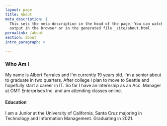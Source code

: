 ```yaml
---
layout: page
title: About
meta_description: |
  This sets the meta description in the head of the page. You can watch the 
  output in the browser or in the generated file _site/about.html.
permalink: /about
section: about
intro_paragraph: >

---
```


### Who Am I 

  My name is Albert Farrales and I'm currently 19 years old. 
  I'm a senior about to graduate in two quarters. After college 
  I plan to move to Seattle and hopefully start a career in IT. 
  So far I have an internship as an Acc. Manager at OMT Enterprises 
  Inc. and am attending classes online.
  
#### Education

I am a Junior at the University of California, Santa Cruz majoring in Technology and Information Management. Graduating in 2021.
